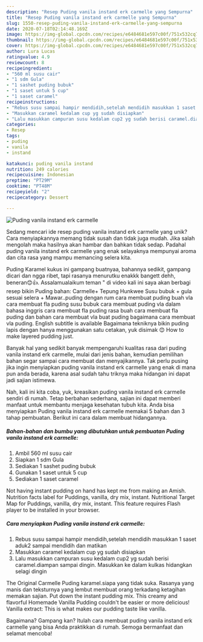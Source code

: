 ```yaml
---
description: "Resep Puding vanila instand erk carmelle yang Sempurna"
title: "Resep Puding vanila instand erk carmelle yang Sempurna"
slug: 1550-resep-puding-vanila-instand-erk-carmelle-yang-sempurna
date: 2020-07-18T02:14:48.169Z
image: https://img-global.cpcdn.com/recipes/e6484681e597c00f/751x532cq70/puding-vanila-instand-erk-carmelle-foto-resep-utama.jpg
thumbnail: https://img-global.cpcdn.com/recipes/e6484681e597c00f/751x532cq70/puding-vanila-instand-erk-carmelle-foto-resep-utama.jpg
cover: https://img-global.cpcdn.com/recipes/e6484681e597c00f/751x532cq70/puding-vanila-instand-erk-carmelle-foto-resep-utama.jpg
author: Lura Lucas
ratingvalue: 4.9
reviewcount: 8
recipeingredient:
- "560 ml susu cair"
- "1 sdm Gula"
- "1 sashet puding bubuk"
- "1 saset untuk 5 cup"
- "1 saset caramel"
recipeinstructions:
- "Rebus susu sampai hampir mendidih,setelah mendidih masukkan 1 saset aduk2 sampai mendidih dan matikan"
- "Masukkan caramel kedalam cup yg sudah disiapkan"
- "Lalu masukkan campuran susu kedalam cup2 yg sudah berisi caramel.diampan sampai dingin. Masukkan ke dalam kulkas hidangkan selagi dingin"
categories:
- Resep
tags:
- puding
- vanila
- instand

katakunci: puding vanila instand 
nutrition: 249 calories
recipecuisine: Indonesian
preptime: "PT29M"
cooktime: "PT48M"
recipeyield: "2"
recipecategory: Dessert

---
```



![Puding vanila instand erk carmelle](https://img-global.cpcdn.com/recipes/e6484681e597c00f/751x532cq70/puding-vanila-instand-erk-carmelle-foto-resep-utama.jpg)

Sedang mencari ide resep puding vanila instand erk carmelle yang unik? Cara menyiapkannya memang tidak susah dan tidak juga mudah. Jika salah mengolah maka hasilnya akan hambar dan bahkan tidak sedap. Padahal puding vanila instand erk carmelle yang enak selayaknya mempunyai aroma dan cita rasa yang mampu memancing selera kita.

Puding Karamel kukus ini gampang buatnyaa, bahannya sedikit, gampang dicari dan ngga ribet, tapi rasanya menurutku enakkk bangett dehh, beneran😊👍. Assalamualaikum teman &#34; di video kali ini saya akan berbagi resep bikin Puding bahan: Carmelle+ Tepung Hunkwee Susu bubuk + gula sesuai selera + Mawar..puding dengan rum cara membuat puding buah vla cara membuat fla puding susu bubuk cara membuat puding vla dalam bahasa inggris cara membuat fla puding rasa buah cara membuat fla puding dan bahan cara membuat vla buat puding bagaimana cara membuat vla puding. English subtitle is available Bagaimana tekniknya bikin puding lapis dengan hanya menggunakan satu cetakan, yuk disimak 😊 How to make layered pudding just.

Banyak hal yang sedikit banyak mempengaruhi kualitas rasa dari puding vanila instand erk carmelle, mulai dari jenis bahan, kemudian pemilihan bahan segar sampai cara membuat dan menyajikannya. Tak perlu pusing jika ingin menyiapkan puding vanila instand erk carmelle yang enak di mana pun anda berada, karena asal sudah tahu triknya maka hidangan ini dapat jadi sajian istimewa.


Nah, kali ini kita coba, yuk, kreasikan puding vanila instand erk carmelle sendiri di rumah. Tetap berbahan sederhana, sajian ini dapat memberi manfaat untuk membantu menjaga kesehatan tubuh kita. Anda bisa menyiapkan Puding vanila instand erk carmelle memakai 5 bahan dan 3 tahap pembuatan. Berikut ini cara dalam membuat hidangannya.

<!--inarticleads1-->

##### Bahan-bahan dan bumbu yang dibutuhkan untuk pembuatan Puding vanila instand erk carmelle:

1. Ambil 560 ml susu cair
1. Siapkan 1 sdm Gula
1. Sediakan 1 sashet puding bubuk
1. Gunakan 1 saset untuk 5 cup
1. Sediakan 1 saset caramel


Not having instant pudding on hand has kept me from making an Amish. Nutrition facts label for Puddings, vanilla, dry mix, instant. Nutritional Target Map for Puddings, vanilla, dry mix, instant. This feature requires Flash player to be installed in your browser. 

<!--inarticleads2-->

##### Cara menyiapkan Puding vanila instand erk carmelle:

1. Rebus susu sampai hampir mendidih,setelah mendidih masukkan 1 saset aduk2 sampai mendidih dan matikan
1. Masukkan caramel kedalam cup yg sudah disiapkan
1. Lalu masukkan campuran susu kedalam cup2 yg sudah berisi caramel.diampan sampai dingin. Masukkan ke dalam kulkas hidangkan selagi dingin


The Original Carmelle Puding karamel.siapa yang tidak suka. Rasanya yang manis dan teksturnya yang lembut membuat orang terkadang ketagihan memakan sajian. Put down the instant pudding mix. This creamy and flavorful Homemade Vanilla Pudding couldn&#39;t be easier or more delicious! Vanilla extract: This is what makes our pudding taste like vanilla. 

Bagaimana? Gampang kan? Itulah cara membuat puding vanila instand erk carmelle yang bisa Anda praktikkan di rumah. Semoga bermanfaat dan selamat mencoba!

